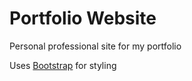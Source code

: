 # Portfolio Website
Personal professional site for my portfolio

Uses [Bootstrap](https://getbootstrap.com/) for styling
